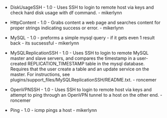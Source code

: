   * DiskUsageSSH - 1.0 - Uses SSH to login to remote host via keys and check hard disk usage with df command. - mikerlynn

  * HttpContent - 1.0 - Grabs content a web page and searches content for proper strings indicating success or error. - mikerlynn

  * MySQL - 1.0 - preforms a simple mysql query - if it gets even 1 result back - its sucsessful - mikerlynn

  * MySQLReplicationSSH - 1.0 - Uses SSH to login to remote MySQL master and slave servers, and compares the timestamp in a user-created REPLICATION\_TIMESTAMP table in the mysql database. Requires that the user create a table and an update service on the master. For instructions, see plugins/support\_files/MySQLReplicationSSH/README.txt. - roncemer

  * OpenVPNSSH - 1.0 - Uses SSH to login to remote host via keys and attempt to ping through an OpenVPN tunnel to a host on the other end. - roncemer

  * Ping - 1.0 - icmp pings a host - mikerlynn